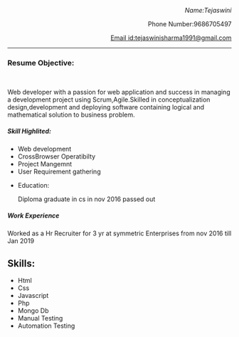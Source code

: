 <Html>
  <body>
    <p style ="text-align:right"><i>Name:Tejaswini</i><br>
    <p style ="text-align:right">Phone Number:9686705497</p>
    <p style ="text-align:right"><u>Email id:tejaswinisharma1991@gmail.com</u></p>
    <hr>
    <h3>Resume Objective:</h3><br>
    <p>Web developer with a passion for web application and success
      in managing a development project using Scrum,Agile.Skilled in conceptualization design,development and deploying software
      containing logical and mathematical solution to business problem.
    </p>
    <h5>Skill Highlited:</h5>
    <ul>
      <li>Web development</li>
      <li>CrossBrowser Operatibilty</li>
      <li>Project Mangemnt</li>
      <li>User Requirement gathering</li>
      </ul>
      <ul>
        <li>Education:</li>
        <p>Diploma graduate in cs in nov 2016 passed out</p>
      </ul>
        <h5>Work Experience</h5>
            <p>Worked as a Hr Recruiter for 3 yr at symmetric Enterprises from nov 2016 till Jan 2019</p>
            <h2>Skills:</h2>
            <ul>
              <li>Html</li>
              <li>Css</li>
              <li>Javascript</li>
              <li>Php</li>
              <li>Mongo Db</li>
              <li>Manual Testing</li>
              <li>Automation Testing</li>
            </ul>
      </body>
        </Html>
